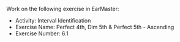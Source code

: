 Work on the following exercise in EarMaster:
- Activity: Interval Identification
- Exercise Name: Perfect 4th, Dim 5th & Perfect 5th - Ascending
- Exercise Number: 6.1

